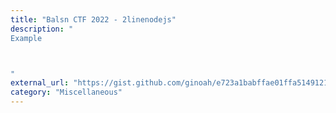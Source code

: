 ```yaml
---
title: "Balsn CTF 2022 - 2linenodejs"
description: "
Example



"
external_url: "https://gist.github.com/ginoah/e723a1babffae01ffa5149121776648c"
category: "Miscellaneous"
---
```

